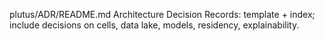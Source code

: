 plutus/ADR/README.md
Architecture Decision Records: template + index; include decisions on cells, data lake, models, residency, explainability.